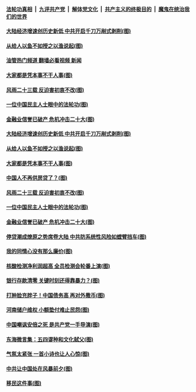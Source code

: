 ####  [法轮功真相](../../../../basic/blob/master/README.md?t=07210402) &nbsp;|&nbsp; [九评共产党](../../../../9ping.md/blob/master/README.md?t=07210402) &nbsp;|&nbsp; [解体党文化](../../../../jtdwh.md/blob/master/README.md?t=07210402)  &nbsp;|&nbsp; [共产主义的终极目的](../../../../gczydzjmd.md/blob/master/README.md?t=07210402) &nbsp;|&nbsp; [魔鬼在统治我们的世界](../../../../mgztzwmdsj.md/blob/master/README.md?t=07210402) 

#### [大陆经济增速创历史新低 中共开启千刀万剐式剥削(图)](../pages/p4/1012196.md?t=07210402) 

#### [从给人以鱼不如授之以渔说起(图)](../pages/p4/1012158.md?t=07210402) 

#### [油管热门频道 翻墙必看视频 新闻](http://45.76.130.85:81/youtube.html?07210402)

#### [大家都是凭本事不干人事(图)](../pages/p4/1012207.md?t=07210402) 

#### [风雨二十三载 反迫害初衷不改(图)](../pages/p4/1012203.md?t=07210402) 

#### [一位中国民主人士眼中的法轮功(图)](../pages/p4/1012202.md?t=07210402) 

#### [金融业信誉已破产 危机冲击二十大(图)](../pages/p4/1012124.md?t=07210402) 

#### [大陆经济增速创历史新低 中共开启千刀万剐式剥削(图)](../pages/p4/1012196.md?t=07210402) 

#### [从给人以鱼不如授之以渔说起(图)](../pages/p4/1012158.md?t=07210402) 

#### [大家都是凭本事不干人事(图)](../pages/p4/1012207.md?t=07210402) 

#### [中国人不再供房贷了？(图)](../pages/p4/1012204.md?t=07210402) 

#### [风雨二十三载 反迫害初衷不改(图)](../pages/p4/1012203.md?t=07210402) 

#### [一位中国民主人士眼中的法轮功(图)](../pages/p4/1012202.md?t=07210402) 

#### [金融业信誉已破产 危机冲击二十大(图)](../pages/p4/1012124.md?t=07210402) 

#### [停贷潮成燎原之势席卷大陆 中共防系统性风险如螳臂挡车(图)](../pages/p4/1012136.md?t=07210402) 

#### [我的同情心没有那么廉价(图)](../pages/p4/1012101.md?t=07210402) 

#### [核酸检测净利润超高 全员检测会轮番上演(图)](../pages/p4/1012099.md?t=07210402) 

#### [银行存款清零 关键时刻还得靠暴力？(图)](../pages/p4/1012093.md?t=07210402) 


#### [打肿脸充胖子！中国债务高 再对外撒币(图)](../pages/p4/1012065.md?t=07210402) 

#### [河南储户维权 小额垫付难止民怨(图)](../pages/p4/1012062.md?t=07210402) 

#### [中国嘲讽安倍之死 是共产党一手导演(图)](../pages/p4/1012006.md?t=07210402) 

#### [东海微言集：五四谬种和文化弑父(图)](../pages/p4/1012003.md?t=07210402) 

#### [气氛太紧张 一首小诗也让人心惊(图)](../pages/p4/1012001.md?t=07210402) 

#### [中共让中国处在风暴前夕(图)](../pages/p4/1011998.md?t=07210402) 


#### [移民这件事(图)](../pages/p4/1011922.md?t=07210402) 

<img src='http://gfw-breaker.win/goodnews/indexes/p4.md' width='0px' height='0px'/>
